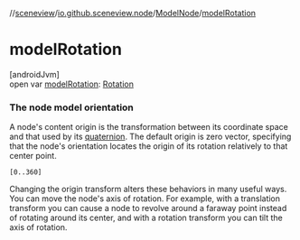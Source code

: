 //[sceneview](../../../index.md)/[io.github.sceneview.node](../index.md)/[ModelNode](index.md)/[modelRotation](model-rotation.md)

# modelRotation

[androidJvm]\
open var [modelRotation](model-rotation.md): [Rotation](../../io.github.sceneview.math/index.md#1133844556%2FClasslikes%2F-1571379623)

###  The node model orientation

A node's content origin is the transformation between its coordinate space and that used by its [quaternion](../../dev.romainguy.kotlin.math/quaternion.md). The default origin is zero vector, specifying that the node's orientation locates the origin of its rotation relatively to that center point.

`[0..360]`

Changing the origin transform alters these behaviors in many useful ways. You can move the node's axis of rotation. For example, with a translation transform you can cause a node to revolve around a faraway point instead of rotating around its center, and with a rotation transform you can tilt the axis of rotation.
